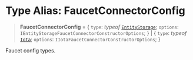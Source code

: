 # Type Alias: FaucetConnectorConfig

> **FaucetConnectorConfig** = \{ `type`: *typeof* [`EntityStorage`](../variables/FaucetConnectorType.md#entitystorage); `options`: `IEntityStorageFaucetConnectorConstructorOptions`; \} \| \{ `type`: *typeof* [`Iota`](../variables/FaucetConnectorType.md#iota); `options`: `IIotaFaucetConnectorConstructorOptions`; \}

Faucet config types.
